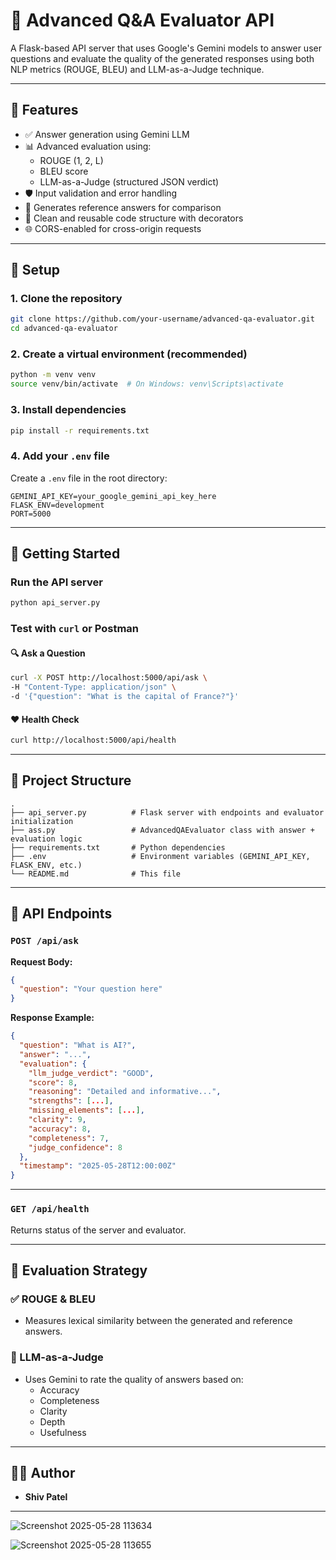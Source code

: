 # 📘 Advanced Q&A Evaluator API

A Flask-based API server that uses Google's Gemini models to answer user questions and evaluate the quality of the generated responses using both NLP metrics (ROUGE, BLEU) and LLM-as-a-Judge technique.

---

## 🚀 Features

- ✅ Answer generation using Gemini LLM
- 📊 Advanced evaluation using:
  - ROUGE (1, 2, L)
  - BLEU score
  - LLM-as-a-Judge (structured JSON verdict)
- 🛡️ Input validation and error handling
- 🧠 Generates reference answers for comparison
- 🔁 Clean and reusable code structure with decorators
- 🌐 CORS-enabled for cross-origin requests

---

## 🔧 Setup

### 1. Clone the repository

```bash
git clone https://github.com/your-username/advanced-qa-evaluator.git
cd advanced-qa-evaluator
```

### 2. Create a virtual environment (recommended)

```bash
python -m venv venv
source venv/bin/activate  # On Windows: venv\Scripts\activate
```

### 3. Install dependencies

```bash
pip install -r requirements.txt
```

### 4. Add your `.env` file

Create a `.env` file in the root directory:

```env
GEMINI_API_KEY=your_google_gemini_api_key_here
FLASK_ENV=development
PORT=5000
```

---

## 🏃 Getting Started

### Run the API server

```bash
python api_server.py
```

### Test with `curl` or Postman

#### 🔍 Ask a Question

```bash
curl -X POST http://localhost:5000/api/ask \
-H "Content-Type: application/json" \
-d '{"question": "What is the capital of France?"}'
```

#### ❤️ Health Check

```bash
curl http://localhost:5000/api/health
```

---

## 📁 Project Structure

```text
.
├── api_server.py          # Flask server with endpoints and evaluator initialization
├── ass.py                 # AdvancedQAEvaluator class with answer + evaluation logic
├── requirements.txt       # Python dependencies
├── .env                   # Environment variables (GEMINI_API_KEY, FLASK_ENV, etc.)
└── README.md              # This file
```

---

## 🧪 API Endpoints

### `POST /api/ask`

**Request Body:**
```json
{
  "question": "Your question here"
}
```

**Response Example:**
```json
{
  "question": "What is AI?",
  "answer": "...",
  "evaluation": {
    "llm_judge_verdict": "GOOD",
    "score": 8,
    "reasoning": "Detailed and informative...",
    "strengths": [...],
    "missing_elements": [...],
    "clarity": 9,
    "accuracy": 8,
    "completeness": 7,
    "judge_confidence": 8
  },
  "timestamp": "2025-05-28T12:00:00Z"
}
```

---

### `GET /api/health`

Returns status of the server and evaluator.

---

## 🧠 Evaluation Strategy

### ✅ ROUGE & BLEU
- Measures lexical similarity between the generated and reference answers.

### 🤖 LLM-as-a-Judge
- Uses Gemini to rate the quality of answers based on:
  - Accuracy
  - Completeness
  - Clarity
  - Depth
  - Usefulness

---


## 👨‍💻 Author


- **Shiv Patel**

---
![Screenshot 2025-05-28 113634](https://github.com/user-attachments/assets/0e6ca92f-65e3-4fb1-871b-a7e9bfee4a6d)

![Screenshot 2025-05-28 113655](https://github.com/user-attachments/assets/93c79e3f-d688-4fe8-b37b-375a43409f02)


